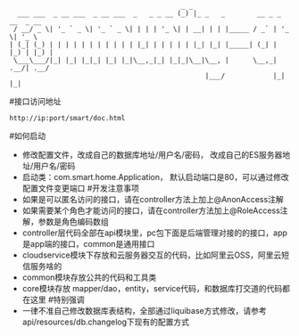 ```
                                           _ _                                 
  ___ ___  _ __ ___  _ __ ___  _   _ _ __ (_) |_ _   _        __ _ _ __  _ __  
 / __/ _ \| '_ ` _ \| '_ ` _ \| | | | '_ \| | __| | | |_____ / _` | '_ \| '_ \ 
| (_| (_) | | | | | | | | | | | |_| | | | | | |_| |_| |_____| (_| | |_) | |_) |
 \___\___/|_| |_| |_|_| |_| |_|\__,_|_| |_|_|\__|\__, |      \__,_| .__/| .__/ 
                                                 |___/            |_|   |_|    
```
#接口访问地址
```
http://ip:port/smart/doc.html
```
#如何启动
- 修改配置文件，改成自己的数据库地址/用户名/密码， 改成自己的ES服务器地址/用户名/密码
- 启动类：com.smart.home.Application， 默认启动端口是80，可以通过修改配置文件变更端口
#开发注意事项
- 如果是可以匿名访问的接口，请在controller方法上加上@AnonAccess注解
- 如果需要某个角色才能访问的接口，请在controller方法加上@RoleAccess注解，参数是角色编码数组
- controller层代码全部在api模块里，pc包下面是后端管理对接的的接口，app是app端的接口，common是通用接口
- cloudservice模块下存放和云服务器交互的代码，比如阿里云OSS，阿里云短信服务啥的
- common模块存放公共的代码和工具类
- core模块存放 mapper/dao，entity，service代码，和数据库打交道的代码都在这里
#特别强调
- 一律不准自己修改数据库表结构，全部通过liquibase方式修改，请参考api/resources/db.changelog下现有的配置方式
